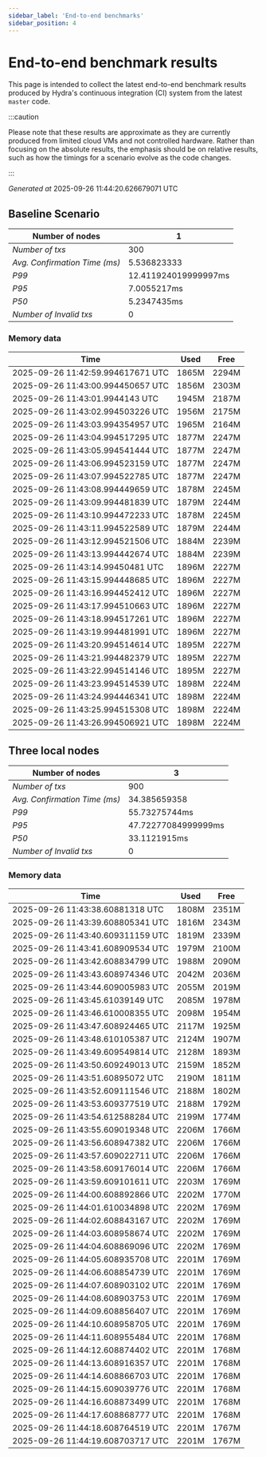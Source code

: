 ```yaml
--- 
sidebar_label: 'End-to-end benchmarks' 
sidebar_position: 4 
--- 
```


# End-to-end benchmark results 

This page is intended to collect the latest end-to-end benchmark  results produced by Hydra's continuous integration (CI) system from  the latest `master` code.

:::caution

Please note that these results are approximate  as they are currently produced from limited cloud VMs and not controlled hardware.  Rather than focusing on the absolute results,   the emphasis should be on relative results,  such as how the timings for a scenario evolve as the code changes.

:::

_Generated at_  2025-09-26 11:44:20.626679071 UTC


## Baseline Scenario



| Number of nodes |  1 | 
| -- | -- |
| _Number of txs_ | 300 |
| _Avg. Confirmation Time (ms)_ | 5.536823333 |
| _P99_ | 12.411924019999997ms |
| _P95_ | 7.0055217ms |
| _P50_ | 5.2347435ms |
| _Number of Invalid txs_ | 0 |
      

### Memory data 

 | Time | Used | Free | 
|------------------------------------|------|------|
 | 2025-09-26 11:42:59.994617671 UTC | 1865M | 2294M | 
 | 2025-09-26 11:43:00.994450657 UTC | 1856M | 2303M | 
 | 2025-09-26 11:43:01.9944143 UTC | 1945M | 2187M | 
 | 2025-09-26 11:43:02.994503226 UTC | 1956M | 2175M | 
 | 2025-09-26 11:43:03.994354957 UTC | 1965M | 2164M | 
 | 2025-09-26 11:43:04.994517295 UTC | 1877M | 2247M | 
 | 2025-09-26 11:43:05.994541444 UTC | 1877M | 2247M | 
 | 2025-09-26 11:43:06.994523159 UTC | 1877M | 2247M | 
 | 2025-09-26 11:43:07.994522785 UTC | 1877M | 2247M | 
 | 2025-09-26 11:43:08.994449659 UTC | 1878M | 2245M | 
 | 2025-09-26 11:43:09.994481839 UTC | 1879M | 2244M | 
 | 2025-09-26 11:43:10.994472233 UTC | 1878M | 2245M | 
 | 2025-09-26 11:43:11.994522589 UTC | 1879M | 2244M | 
 | 2025-09-26 11:43:12.994521506 UTC | 1884M | 2239M | 
 | 2025-09-26 11:43:13.994442674 UTC | 1884M | 2239M | 
 | 2025-09-26 11:43:14.99450481 UTC | 1896M | 2227M | 
 | 2025-09-26 11:43:15.994448685 UTC | 1896M | 2227M | 
 | 2025-09-26 11:43:16.994452412 UTC | 1896M | 2227M | 
 | 2025-09-26 11:43:17.994510663 UTC | 1896M | 2227M | 
 | 2025-09-26 11:43:18.994517261 UTC | 1896M | 2227M | 
 | 2025-09-26 11:43:19.994481991 UTC | 1896M | 2227M | 
 | 2025-09-26 11:43:20.994514614 UTC | 1895M | 2227M | 
 | 2025-09-26 11:43:21.994482379 UTC | 1895M | 2227M | 
 | 2025-09-26 11:43:22.994514146 UTC | 1895M | 2227M | 
 | 2025-09-26 11:43:23.994514539 UTC | 1898M | 2224M | 
 | 2025-09-26 11:43:24.994446341 UTC | 1898M | 2224M | 
 | 2025-09-26 11:43:25.994515308 UTC | 1898M | 2224M | 
 | 2025-09-26 11:43:26.994506921 UTC | 1898M | 2224M | 


## Three local nodes



| Number of nodes |  3 | 
| -- | -- |
| _Number of txs_ | 900 |
| _Avg. Confirmation Time (ms)_ | 34.385659358 |
| _P99_ | 55.73275744ms |
| _P95_ | 47.72277084999999ms |
| _P50_ | 33.1121915ms |
| _Number of Invalid txs_ | 0 |
      

### Memory data 

 | Time | Used | Free | 
|------------------------------------|------|------|
 | 2025-09-26 11:43:38.60881318 UTC | 1808M | 2351M | 
 | 2025-09-26 11:43:39.608805341 UTC | 1816M | 2343M | 
 | 2025-09-26 11:43:40.609311159 UTC | 1819M | 2339M | 
 | 2025-09-26 11:43:41.608909534 UTC | 1979M | 2100M | 
 | 2025-09-26 11:43:42.608834799 UTC | 1988M | 2090M | 
 | 2025-09-26 11:43:43.608974346 UTC | 2042M | 2036M | 
 | 2025-09-26 11:43:44.609005983 UTC | 2055M | 2019M | 
 | 2025-09-26 11:43:45.61039149 UTC | 2085M | 1978M | 
 | 2025-09-26 11:43:46.610008355 UTC | 2098M | 1954M | 
 | 2025-09-26 11:43:47.608924465 UTC | 2117M | 1925M | 
 | 2025-09-26 11:43:48.610105387 UTC | 2124M | 1907M | 
 | 2025-09-26 11:43:49.609549814 UTC | 2128M | 1893M | 
 | 2025-09-26 11:43:50.609249013 UTC | 2159M | 1852M | 
 | 2025-09-26 11:43:51.60895072 UTC | 2190M | 1811M | 
 | 2025-09-26 11:43:52.609111546 UTC | 2188M | 1802M | 
 | 2025-09-26 11:43:53.609377519 UTC | 2188M | 1792M | 
 | 2025-09-26 11:43:54.612588284 UTC | 2199M | 1774M | 
 | 2025-09-26 11:43:55.609019348 UTC | 2206M | 1766M | 
 | 2025-09-26 11:43:56.608947382 UTC | 2206M | 1766M | 
 | 2025-09-26 11:43:57.609022711 UTC | 2206M | 1766M | 
 | 2025-09-26 11:43:58.609176014 UTC | 2206M | 1766M | 
 | 2025-09-26 11:43:59.609101611 UTC | 2203M | 1769M | 
 | 2025-09-26 11:44:00.608892866 UTC | 2202M | 1770M | 
 | 2025-09-26 11:44:01.610034898 UTC | 2202M | 1769M | 
 | 2025-09-26 11:44:02.608843167 UTC | 2202M | 1769M | 
 | 2025-09-26 11:44:03.608958674 UTC | 2202M | 1769M | 
 | 2025-09-26 11:44:04.608869096 UTC | 2202M | 1769M | 
 | 2025-09-26 11:44:05.608935708 UTC | 2201M | 1769M | 
 | 2025-09-26 11:44:06.608854739 UTC | 2201M | 1769M | 
 | 2025-09-26 11:44:07.608903102 UTC | 2201M | 1769M | 
 | 2025-09-26 11:44:08.608903753 UTC | 2201M | 1769M | 
 | 2025-09-26 11:44:09.608856407 UTC | 2201M | 1769M | 
 | 2025-09-26 11:44:10.608958705 UTC | 2201M | 1769M | 
 | 2025-09-26 11:44:11.608955484 UTC | 2201M | 1768M | 
 | 2025-09-26 11:44:12.608874402 UTC | 2201M | 1768M | 
 | 2025-09-26 11:44:13.608916357 UTC | 2201M | 1768M | 
 | 2025-09-26 11:44:14.608866703 UTC | 2201M | 1768M | 
 | 2025-09-26 11:44:15.609039776 UTC | 2201M | 1768M | 
 | 2025-09-26 11:44:16.608873499 UTC | 2201M | 1768M | 
 | 2025-09-26 11:44:17.608868777 UTC | 2201M | 1768M | 
 | 2025-09-26 11:44:18.608764519 UTC | 2201M | 1767M | 
 | 2025-09-26 11:44:19.608703717 UTC | 2201M | 1767M | 

